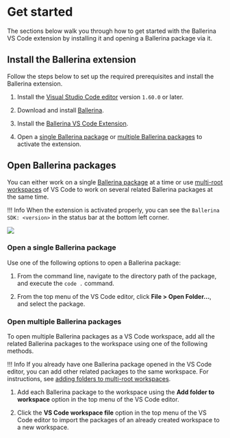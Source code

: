 # Get started

The sections below walk you through how to get started with the Ballerina VS Code extension by installing it and opening a Ballerina package via it.

## Install the Ballerina extension

Follow the steps below to set up the required prerequisites and install the Ballerina extension.

1. Install the [Visual Studio Code editor](https://code.visualstudio.com/download) version `1.60.0` or later.

2. Download and install [Ballerina](https://ballerina.io/downloads/).
 
3. Install the [Ballerina VS Code Extension](https://marketplace.visualstudio.com/items?itemName=WSO2.ballerina). 

4. Open a [single Ballerina package](#open-a-single-ballerina-package) or [multiple Ballerina packages](#open-multiple-ballerina-packages) to activate the extension.

## Open Ballerina packages

You can either work on a single [Ballerina package](https://ballerina.io/learn/package-references/) at a time or use [multi-root workspaces](https://code.visualstudio.com/docs/editor/multi-root-workspaces) of VS Code to work on several related Ballerina packages at the same time. 

!!! Info
    When the extension is activated properly, you can see the `Ballerina SDK: <version>` in the status bar at the bottom left corner.

<img src="/learn/images/vs-code-extension/get-started/show-version-on-vscode.png" class="cInlineImage-threeQuarter"/>

### Open a single Ballerina package

Use one of the following options to open a Ballerina package:

1. From the command line, navigate to the directory path of the package, and execute the `code .` command.

2. From the top menu of the VS Code editor, click **File > Open Folder...**, and select the package.

### Open multiple Ballerina packages

To open multiple Ballerina packages as a VS Code workspace, add all the related Ballerina packages to the workspace using one of the following methods. 

!!! Info
    If you already have one Ballerina package opened in the VS Code editor, you can add other related packages to the same workspace. For instructions, see [adding folders to multi-root workspaces](https://code.visualstudio.com/docs/editor/multi-root-workspaces#_adding-folders).

1. Add each Ballerina package to the workspace using the **Add folder to workspace** option in the top menu of the VS Code editor.

2. Click the **VS Code workspace file** option in the top menu of the VS Code editor to import the packages of an already created workspace to a new workspace.

